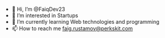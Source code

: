 - 👋 Hi, I’m @FaiqDev23
- 👀 I’m interested in Startups
- 🌱 I’m currently learning Web technologies and programming
- 📫 How to reach me faig.rustamov@perkskit.com


<!---
FaiqDev23/FaiqDev23 is a ✨ special ✨ repository because its `README.md` (this file) appears on your GitHub profile.
You can click the Preview link to take a look at your changes.
--->
